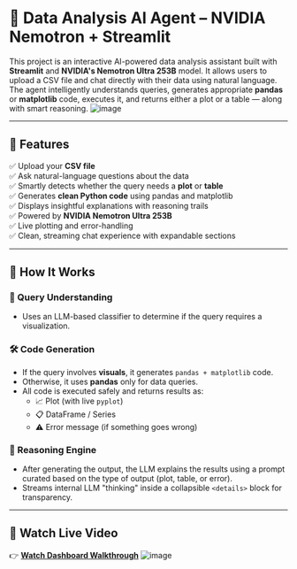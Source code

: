 # 🤖 Data Analysis AI Agent – NVIDIA Nemotron + Streamlit

This project is an interactive AI-powered data analysis assistant built with **Streamlit** and **NVIDIA's Nemotron Ultra 253B** model. It allows users to upload a CSV file and chat directly with their data using natural language. The agent intelligently understands queries, generates appropriate **pandas** or **matplotlib** code, executes it, and returns either a plot or a table — along with smart reasoning.
![image](https://github.com/user-attachments/assets/65d9bca1-e395-40e0-8e43-1ff376d28cfd)


---

## 🎯 Features

✅ Upload your **CSV file**  
✅ Ask natural-language questions about the data  
✅ Smartly detects whether the query needs a **plot** or **table**  
✅ Generates **clean Python code** using pandas and matplotlib  
✅ Displays insightful explanations with reasoning trails  
✅ Powered by **NVIDIA Nemotron Ultra 253B**  
✅ Live plotting and error-handling  
✅ Clean, streaming chat experience with expandable sections

---

## 🧠 How It Works

### 📌 Query Understanding
- Uses an LLM-based classifier to determine if the query requires a visualization.
  
### 🛠 Code Generation
- If the query involves **visuals**, it generates `pandas + matplotlib` code.
- Otherwise, it uses **pandas** only for data queries.
- All code is executed safely and returns results as:
  - 📈 Plot (with live `pyplot`)
  - 📋 DataFrame / Series
  - ⚠️ Error message (if something goes wrong)

### 🧩 Reasoning Engine
- After generating the output, the LLM explains the results using a prompt curated based on the type of output (plot, table, or error).
- Streams internal LLM "thinking" inside a collapsible `<details>` block for transparency.

---

## 🎥 Watch Live Video

👉 [**Watch Dashboard Walkthrough**]([https://drive.google.com/file/d/1TgxPBLaSIYxg4jRXc153UJjvIojMB57e/view?usp=drive_link](https://drive.google.com/file/d/1Qh-KNOhIL2kSk6kc--zsJq4xcIWqhNPg/view?usp=drive_link))
![image](https://github.com/user-attachments/assets/90718893-2ec0-4e20-af40-7c54b3905b58)

